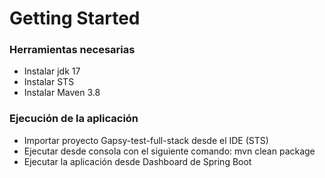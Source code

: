 # Getting Started

### Herramientas necesarias
* Instalar jdk 17
* Instalar STS
* Instalar Maven 3.8

### Ejecución de la aplicación
* Importar proyecto Gapsy-test-full-stack desde el IDE (STS)
* Ejecutar desde consola con el siguiente comando: mvn clean package
* Ejecutar la aplicación desde Dashboard de Spring Boot 
